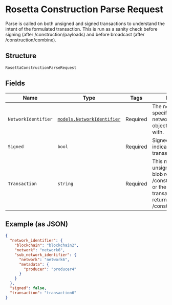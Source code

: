 # Rosetta Construction Parse Request

Parse is called on both unsigned and signed transactions to understand the intent of the formulated transaction. This is run as a sanity check before signing (after /construction/payloads) and before broadcast (after /construction/combine).

## Structure

`RosettaConstructionParseRequest`

## Fields

| Name                | Type                                                                 | Tags     | Description                                                                                                                                            |
| ------------------- | -------------------------------------------------------------------- | -------- | ------------------------------------------------------------------------------------------------------------------------------------------------------ |
| `NetworkIdentifier` | [`models.NetworkIdentifier`](../../doc/models/network-identifier.md) | Required | The network_identifier specifies which network a particular object is associated with.                                                                 |
| `Signed`            | `bool`                                                               | Required | Signed is a boolean indicating whether the transaction is signed.                                                                                      |
| `Transaction`       | `string`                                                             | Required | This must be either the unsigned transaction blob returned by /construction/payloads or the signed transaction blob returned by /construction/combine. |

## Example (as JSON)

```json
{
  "network_identifier": {
    "blockchain": "blockchain2",
    "network": "network6",
    "sub_network_identifier": {
      "network": "network6",
      "metadata": {
        "producer": "producer4"
      }
    }
  },
  "signed": false,
  "transaction": "transaction6"
}
```
